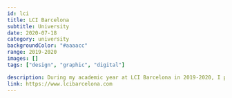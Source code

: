 ```yaml
---
id: lci
title: LCI Barcelona
subtitle: University
date: 2020-07-18
category: university
backgroundColor: "#aaaacc"
range: 2019-2020
images: []
tags: ["design", "graphic", "digital"]

description: During my academic year at LCI Barcelona in 2019-2020, I pursued a course in interdisciplinary design. This experience reinforced my passion for graphic design. Notably, I had the opportunity to apply my skills by leading the design and execution of both digital and physical campaigns for the VIDA festival, collaborating within a team of talented individuals.
link: https://www.lcibarcelona.com
---
```

